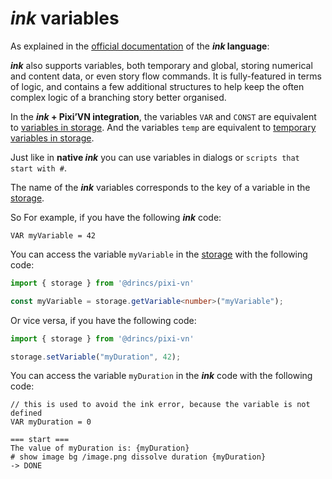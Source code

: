 # *ink* variables

As explained in the [official documentation](https://github.com/inkle/ink/blob/master/Documentation/WritingWithInk.md#part-3-variables-and-logic) of the ***ink* language**:

***ink*** also supports variables, both temporary and global, storing numerical and content data, or even story flow commands. It is fully-featured in terms of logic, and contains a few additional structures to help keep the often complex logic of a branching story better organised.

In the ***ink* + Pixi’VN integration**, the variables `VAR` and `CONST` are equivalent to [variables in storage](/start/storage.md). And the variables `temp` are equivalent to [temporary variables in storage](/start/storage.md#temporary-storage).

Just like in **native *ink*** you can use variables in dialogs or `scripts that start with #`.

The name of the ***ink*** variables corresponds to the key of a variable in the [storage](/start/storage.md).

So For example, if you have the following ***ink*** code:

```ink
VAR myVariable = 42
```

You can access the variable `myVariable` in the [storage](/start/storage.md) with the following code:

```typescript
import { storage } from '@drincs/pixi-vn'

const myVariable = storage.getVariable<number>("myVariable");
```

Or vice versa, if you have the following code:

```typescript
import { storage } from '@drincs/pixi-vn'

storage.setVariable("myDuration", 42);
```

You can access the variable `myDuration` in the ***ink*** code with the following code:

```ink
// this is used to avoid the ink error, because the variable is not defined
VAR myDuration = 0

=== start ===
The value of myDuration is: {myDuration}
# show image bg /image.png dissolve duration {myDuration}
-> DONE
```
